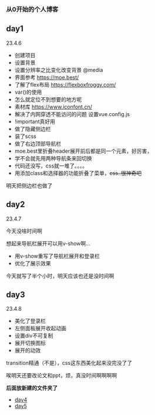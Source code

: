 ### 从0开始的个人博客

## day1
23.4.6


* 创建项目
* 设置背景
* 设置分辨率之比变化改变背景 @media
* 界面参考 https://moe.best/
* 了解了flex布局  https://flexboxfroggy.com/
* var()的使用
* 怎么就定位不到想要的地方呢
* 素材库 https://www.iconfont.cn/
* 解决了内网穿透不能访问的问题 设置vue.config.js
* !important真好用
* 做了隐藏侧边栏
* 装了scss
* 做了右边顶部导航栏
* moe.best里折叠header展开前后都是同一个元素，好厉害，
* 学不会就先用两种导航条来回切换
* 代码还没写，css就一堆了。。。。
* 用添加class和选择器的功能折叠了菜单，~~css..很神奇吧~~

明天把侧边栏也做了

## day2
23.4.7

今天没啥时间啊

想起来导航栏展开可以用v-show啊...
* 用v-show重写了导航栏展开和登录栏
* 优化了展示效果

今天就写了半个小时，明天应该也还是没时间啊

## day3
23.4.8
* 美化了登录栏
* 左侧面板展开收起动画
* 设置div不可复制
* 展开切换图标
* 展开的动效

transition精通（不是），css这东西美化起来没完没了了

唉明天还要改论文和ppt，烦，真没时间啊啊啊啊

**后面放新建的文件夹了**

* [day4](daylog/day4.md)
* [day5](daylog/day5.md)

























